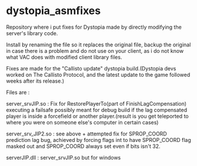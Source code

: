 # dystopia_asmfixes
Repository where i put fixes for Dystopia made by directly modifying the server's library code.

Install by renaming the file so it replaces the original file, backup the original in case there is a problem and do not use on your client, as i do not know what VAC does with modified client library files.

Fixes are made for the "Callisto update" dystopia build.(Dystopia devs worked on The Callisto Protocol, and the latest update to the game followed weeks after its release.)

Files are : 

server_srvJIP.so : Fix for RestorePlayerTo(part of FinishLagCompensation) executing a failsafe possibly meant for debug build if the lag compensated player is inside a forcefield or another player.(result is you get teleported to where you were on someone else's computer in certain cases)

server_srv_JIP2.so : see above + attempted fix for SPROP_COORD prediction lag bug, achieved by forcing flags int to have SPROP_COORD flag masked out and SPROP_COORD always set even if bits isn't 32.

serverJIP.dll : server_srvJIP.so but for windows
